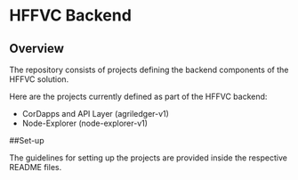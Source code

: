 # HFFVC Backend

## Overview
The repository consists of projects defining the backend components of the HFFVC solution.

Here are the projects currently defined as part of the HFFVC backend:
* CorDapps and API Layer (agriledger-v1)
* Node-Explorer (node-explorer-v1)


##Set-up

The guidelines for setting up the projects are provided inside the respective README files.